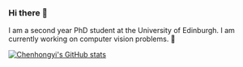 ### Hi there 👋
I am a second year PhD student at the University of Edinburgh. I am currently working on computer vision problems. :eyes:

[![Chenhongyi's GitHub stats](https://github-readme-stats.vercel.app/api?username=ChenhongyiYang&count_private=true&show_icons=true&theme=merko)](https://github.com/anuraghazra/github-readme-stats)


<!--
**ChenhongyiYang/ChenhongyiYang** is a ✨ _special_ ✨ repository because its `README.md` (this file) appears on your GitHub profile.

Here are some ideas to get you started:

- 🔭 I’m currently working on ...
- 🌱 I’m currently learning ...
- 👯 I’m looking to collaborate on ...
- 🤔 I’m looking for help with ...
- 💬 Ask me about ...
- 📫 How to reach me: ...
- 😄 Pronouns: ...
- ⚡ Fun fact: ...
-->
